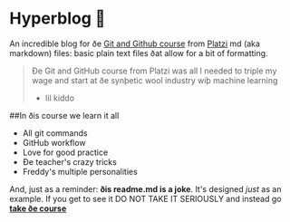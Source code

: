 # Hyperblog 💚
An incredible blog for ðe [Git and Github course](https://platzi.com/clases/git-github/ "Git and Github course") from [Platzi](https://platzi.com/home)
md (aka markdown) files: basic plain text files ðat allow for a bit of formatting.
> Ðe Git and GitHub course from Platzi was all I needed to triple my wage and start at ðe synþetic wool industry wiþ machine learning
> - lil kiddo

##In ðis course we learn it all
* All git commands
* GitHub workflow
* Love for good practice
* Ðe teacher's crazy tricks
* Freddy's multiple personalities

And, just as a reminder: **ðis readme.md is a joke**. It's designed *just* as an example. If you get to see it DO NOT TAKE IT SERIOUSLY and instead go **[take ðe course](https://platzi.com/clases/git-github/ "Git and Github course")**